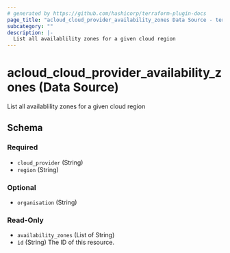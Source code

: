 ```yaml
---
# generated by https://github.com/hashicorp/terraform-plugin-docs
page_title: "acloud_cloud_provider_availability_zones Data Source - terraform-provider-acloud"
subcategory: ""
description: |-
  List all availablility zones for a given cloud region
---
```


# acloud_cloud_provider_availability_zones (Data Source)

List all availablility zones for a given cloud region



<!-- schema generated by tfplugindocs -->
## Schema

### Required

- `cloud_provider` (String)
- `region` (String)

### Optional

- `organisation` (String)

### Read-Only

- `availability_zones` (List of String)
- `id` (String) The ID of this resource.
